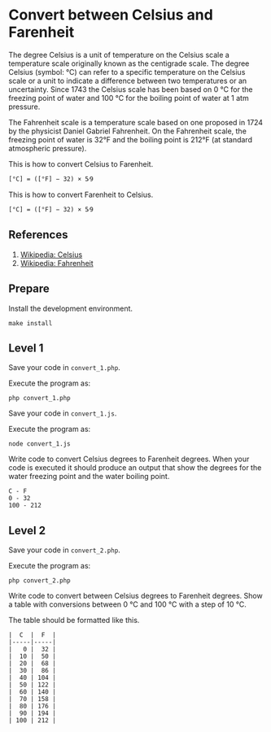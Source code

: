 Convert between Celsius and Farenheit
=====================================

The degree Celsius is a unit of temperature on the Celsius scale a temperature scale originally known as the centigrade scale. The degree Celsius (symbol: °C) can refer to a specific temperature on the Celsius scale or a unit to indicate a difference between two temperatures or an uncertainty. Since 1743 the Celsius scale has been based on 0 °C for the freezing point of water and 100 °C for the boiling point of water at 1 atm pressure.

The Fahrenheit scale is a temperature scale based on one proposed in 1724 by the physicist Daniel Gabriel Fahrenheit. On the Fahrenheit scale, the freezing point of water is 32°F and the boiling point is 212°F (at standard atmospheric pressure).

This is how to convert Celsius to Farenheit.

`[°C] = ([°F] − 32) × ​5⁄9`

This is how to convert Farenheit to Celsius.

`[°C] = ([°F] − 32) × ​5⁄9`



References
-------------------------------------

1. [Wikipedia: Celsius](https://en.wikipedia.org/wiki/Celsius)
1. [Wikipedia: Fahrenheit](https://en.wikipedia.org/wiki/Celsius)



Prepare
-------------------------------------

Install the development environment.

```
make install
```



Level 1
-------------------------------------

<!-- start php -->
Save your code in `convert_1.php`.

Execute the program as:

```
php convert_1.php
```
<!-- end php -->

<!-- start javascript -->
Save your code in `convert_1.js`.

Execute the program as:

```
node convert_1.js
```
<!-- end javascript -->

Write code to convert Celsius degrees to Farenheit degrees. When your code is executed it should produce an output that show the degrees for the water freezing point and the water boiling point.

```
C - F
0 - 32
100 - 212
```



Level 2
-------------------------------------

<!-- start php -->
Save your code in `convert_2.php`.

Execute the program as:

```
php convert_2.php
```
<!-- end php -->

Write code to convert between Celsius degrees to Farenheit degrees. Show a table with conversions between 0 °C and 100 °C with a step of 10 °C.

The table should be formatted like this.

```
|  C  |  F  |
|-----|-----|
|   0 |  32 |
|  10 |  50 |
|  20 |  68 |
|  30 |  86 |
|  40 | 104 |
|  50 | 122 |
|  60 | 140 |
|  70 | 158 |
|  80 | 176 |
|  90 | 194 |
| 100 | 212 |
```
